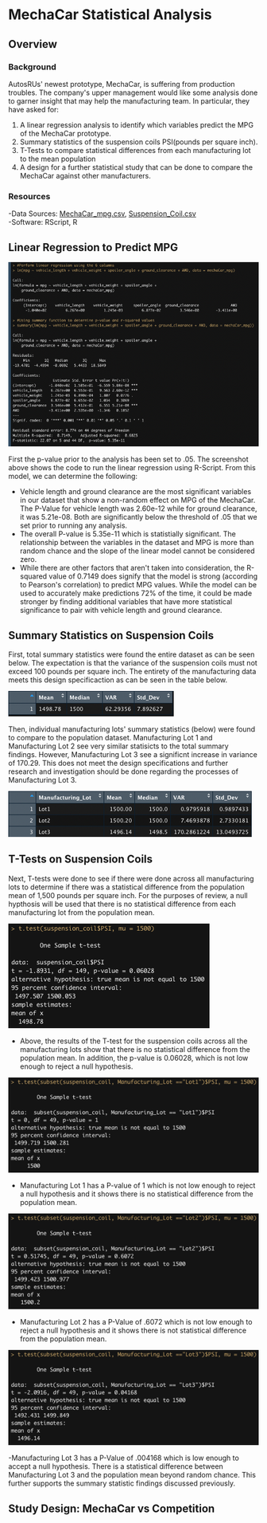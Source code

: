 # MechaCar Statistical Analysis
## Overview
### Background
AutosRUs' newest prototype, MechaCar, is suffering from production troubles.  The company's upper management would like some analysis done to garner insight that may help the manufacturing team.  In particular, they have asked for:

  1. A linear regression analysis to identify which variables predict the MPG of the MechaCar prototype.
  2. Summary statistics of the suspension coils PSI(pounds per square inch).
  3. T-Tests to compare statistical differences from each manufacturing lot to the mean population
  4. A design for a further statistical study that can be done to compare the MechaCar against other manufacturers.  
  
### Resources
-Data Sources: [MechaCar_mpg.csv](https://github.com/Bulzeye89/Mecha_Car_Statistical_Analysis/blob/main/Resources/MechaCar_mpg.csv), 
[Suspension_Coil.csv](https://github.com/Bulzeye89/Mecha_Car_Statistical_Analysis/blob/main/Resources/Suspension_Coil.csv)<br>
-Software: RScript, R

## Linear Regression to Predict MPG
<p float="left">
<img src="https://github.com/Bulzeye89/Mecha_Car_Statistical_Analysis/blob/main/Resources/Images/Deliverable_1.png" 
</p>  

First the p-value prior to the analysis has been set to .05.  The screenshot above shows the code to run the linear regression using R-Script.  From this model, we can determine the following: 
  - Vehicle length and ground clearance are the most significant variables in our dataset that show a non-random effect on MPG of the MechaCar.  The P-Value for vehicle length was 2.60e-12 while for ground clearance, it was 5.21e-08.  Both are significantly below the threshold of .05 that we set prior to running any analysis. 
  - The overall P-value is 5.35e-11 which is statistially significant.  The relationship between the variables in the dataset and MPG is more than random chance and the slope of the linear model cannot be considered zero.  
  - While there are other factors that aren't taken into consideration, the R-squared value of 0.7149 does signify that the model is strong (according to Pearson's correlation) to predict MPG values.  While the model can be used to accurately make predictions 72% of the time, it could be made stronger by finding additional variables that have more statistical significance to pair with vehicle length and ground clearance.   


## Summary Statistics on Suspension Coils
First, total summary statistics were found the entire dataset as can be seen below.  The expectation is that the variance of the suspension coils must not exceed 100 pounds per square inch.  The entirety of the manufacturing data meets this design specificaction as can be seen in the table below. 
<p float="left">
<img src="https://github.com/Bulzeye89/Mecha_Car_Statistical_Analysis/blob/main/Resources/Images/Total_Summary.png" 
</p>  

Then, individual manufacturing lots' summary statistics (below) were found to compare to the population dataset. Manufacturing Lot 1 and Manufacturing Lot 2 see very similar statisicts to the total summary findings.  However, Manufacturing Lot 3 see a significnt increase in variance of 170.29.  This does not meet the design specifications and further research and investigation should be done regarding the processes of Manufacturing Lot 3.  
<p float="left">
<img src="https://github.com/Bulzeye89/Mecha_Car_Statistical_Analysis/blob/main/Resources/Images/Lot_Summary.png" 
</p>  



## T-Tests on Suspension Coils
Next, T-tests were done to see if there were done across all manufacturing lots to determine if there was a statistical difference from the population mean of 1,500 pounds per square inch. For the purposes of review, a null hypthosis will be used that there is no statistical difference from each manufacturing lot from the population mean.  
<p float="left">
<img src="https://github.com/Bulzeye89/Mecha_Car_Statistical_Analysis/blob/main/Resources/Images/Population_ttest.png" 
</p>  

- Above, the results of the T-test for the suspension coils across all the manufacturing lots show that there is no statistical difference from the population mean.  In addition, the p-value is 0.06028, which is not low enough to reject a null hypothesis.

<p float="left">
<img src="https://github.com/Bulzeye89/Mecha_Car_Statistical_Analysis/blob/main/Resources/Images/Lot1_ttest.png" 
</p>  

- Manufacturing Lot 1 has a P-value of 1 which is not low enough to reject a null hypothesis and it shows there is no statistical difference from the population mean.

<p float="left">
<img src="https://github.com/Bulzeye89/Mecha_Car_Statistical_Analysis/blob/main/Resources/Images/Lot2_ttest.png" 
</p>  

- Manufacturing Lot 2 has a P-Value of .6072 which is not low enough to reject a null hypothesis and it shows there is not statistical difference from the population mean.  

<p float="left">
<img src="https://github.com/Bulzeye89/Mecha_Car_Statistical_Analysis/blob/main/Resources/Images/Lot3_ttest.png" 
</p>  

-Manufacturing Lot 3 has a P-Value of .004168 which is low enough to accept a null hypothesis.  There is a statistical difference between Manufacturing Lot 3 and the population mean beyond random chance.  This further supports the summary statistic findings discussed previously.  

## Study Design: MechaCar vs Competition


